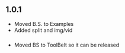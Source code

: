 ## 1.0.1
- Moved B.S. to Examples
- Added split and img/vid

### 
- Moved BS to ToolBelt so it can be released
